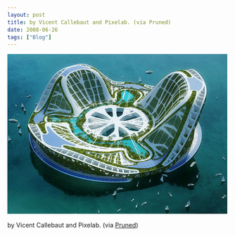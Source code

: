 ```yaml
---
layout: post
title: by Vicent Callebaut and Pixelab. (via Pruned)
date: 2008-06-26
tags: ["Blog"]
---
```


![](k3Im6rfOqap1t6c1Zduiqnjq_500.jpg)  

by Vicent Callebaut and Pixelab. (via [Pruned](http://pruned.blogspot.com/))